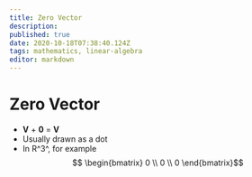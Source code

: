 ```yaml
---
title: Zero Vector
description: 
published: true
date: 2020-10-18T07:38:40.124Z
tags: mathematics, linear-algebra
editor: markdown
---
```


# Zero Vector
* **V** + **0** = **V**
* Usually drawn as a dot
* In R^3^, for example 
$$ \begin{bmatrix} 
0 \\
0 \\
0
\end{bmatrix}$$